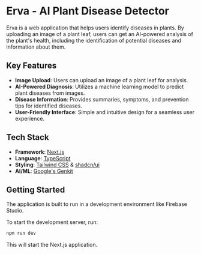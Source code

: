 # Erva - AI Plant Disease Detector

Erva is a web application that helps users identify diseases in plants. By uploading an image of a plant leaf, users can get an AI-powered analysis of the plant's health, including the identification of potential diseases and information about them.

## Key Features

-   **Image Upload**: Users can upload an image of a plant leaf for analysis.
-   **AI-Powered Diagnosis**: Utilizes a machine learning model to predict plant diseases from images.
-   **Disease Information**: Provides summaries, symptoms, and prevention tips for identified diseases.
-   **User-Friendly Interface**: Simple and intuitive design for a seamless user experience.

## Tech Stack

-   **Framework**: [Next.js](https://nextjs.org/)
-   **Language**: [TypeScript](https://www.typescriptlang.org/)
-   **Styling**: [Tailwind CSS](https://tailwindcss.com/) & [shadcn/ui](https://ui.shadcn.com/)
-   **AI/ML**: [Google's Genkit](https://firebase.google.com/docs/genkit)

## Getting Started

The application is built to run in a development environment like Firebase Studio.

To start the development server, run:

```bash
npm run dev
```

This will start the Next.js application.
